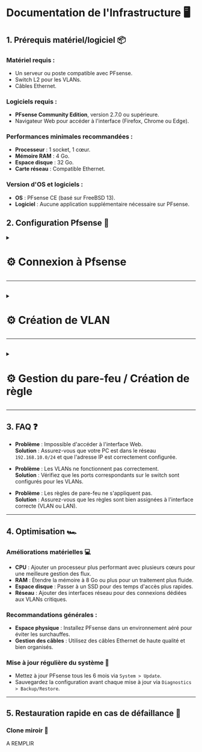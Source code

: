 # Documentation de l'Infrastructure 🖥️

## 1. Prérequis matériel/logiciel 📦

### Matériel requis :
- Un serveur ou poste compatible avec PFsense.
- Switch L2 pour les VLANs.
- Câbles Ethernet.

### Logiciels requis :
- **PFsense Community Edition**, version 2.7.0 ou supérieure.
- Navigateur Web pour accéder à l'interface (Firefox, Chrome ou Edge).

### Performances minimales recommandées :
- **Processeur** : 1 socket, 1 cœur.
- **Mémoire RAM** : 4 Go.
- **Espace disque** : 32 Go.
- **Carte réseau** : Compatible Ethernet.

### Version d'OS et logiciels :
- **OS** : PFsense CE (basé sur FreeBSD 13).
- **Logiciel** : Aucune application supplémentaire nécessaire sur PFsense.


## 2. Configuration Pfsense 🔧

<details>
<summary><h1>⚙️ Connexion à Pfsense</h1></summary>


- 📸 **Étape 1 :** Dans un navigateur web mettre l'ip de votre serveur ``Pfsense`` puis se connecter avec vos identifiants

![CONFIGPFSENSE1](https://github.com/user-attachments/assets/c6e12d02-1970-4e0d-9b5e-b505fd7f71b2)

</details>

---
<br>
<details>
<summary><h1>⚙️ Création de VLAN</h1></summary>


- 📸 **Étape 1 :** Cliquez sur ``Interfaces``

![PFSENSE1](https://github.com/user-attachments/assets/757b8746-e1e9-477e-a45d-4f7b523c60fa)

- 📸 **Étape 2 :** Puis sur ``Assignments``

![PFSENSE 8](https://github.com/user-attachments/assets/39f1cc48-24eb-447e-9057-714610a8d9c1)

- 📸 **Étape 3 :** Puis sur ``VLANs``

![PFSENSE 9](https://github.com/user-attachments/assets/615131f4-16b7-4770-8cb5-f9f3f12f3438)

- 📸 **Étape 4 :** Cliquez sur ``Add``

![PFSENSE4](https://github.com/user-attachments/assets/daa0646e-6ce2-4ddd-937e-cd45d3540f2d)

- 📸 **Étape 5 :** Choisir l'interface ``emb2``

![PFSENSE5](https://github.com/user-attachments/assets/81095162-e2df-4e3c-99a2-369d9725ca67)

- 📸 **Étape 6 :** Renseignez le ``VLAN Tag`` et mettre une description (optionnelle) puis cliquer sur ``Save``

![PFSENSE6](https://github.com/user-attachments/assets/6aa0195a-feeb-4894-9196-aeccf0993e4b)

- 📸 **Étape 7 :** Allez dans ``Interface Assignments``

![PFSENSE 1](https://github.com/user-attachments/assets/1146bf4d-81ed-460d-9ee6-b20f922e015b)

- 📸 **Étape 8 :** Choisissez le ``network ports`` que vous venez de créer puis de cliquer sur ``Add``

![PFSENSE 2](https://github.com/user-attachments/assets/37faec32-3e25-4bd6-9111-9ab98e2b0d07)

- 📸 **Étape 9 :** Cliquez sur ``OPT12`` pour configurer

![PFSENSE 3](https://github.com/user-attachments/assets/02fdd156-933a-4381-bbbc-0412edc1ab17)

- 📸 **Étape 10 :** Cochez la case ``Enable interface`` puis remplir la "Description" avec le nom de votre VLAN, sélectionner également l'IPv4

![PFSENSE 4](https://github.com/user-attachments/assets/70a2f3ef-b61c-4012-8702-05682dfd91e9)

- 📸 **Étape 11 :** Remplir l'adresse ``IPv4`` correspondante puis préciser le ``CIDR`` et cliquer sur ``Save``

![PFSENSE11](https://github.com/user-attachments/assets/d7d5acd1-197d-45ac-a225-22c1943147e9)

- 📸 **Étape 12 :** Appliquer les changements en cliquant sur ``Apply Changes``

![PFSENSE 6](https://github.com/user-attachments/assets/06f0d232-aa7f-43bb-ba6b-e984d0efc27b)

- 📸 **Étape 13 :** Bravo tout est bon ! 👏

![PFSENSE 7](https://github.com/user-attachments/assets/9249d161-d793-4cfb-b4c4-c3bc4ca96bc3)


</details>

---

<br>
<details>
<summary><h1>⚙️ Gestion du pare-feu / Création de règle</h1></summary><br>
 

 ⭐ ``Règle pour autoriser la communication entre VLAN`` ⭐
 <br><br>
- 📸 **Étape 1 :** Cliquez sur ``Firewall`` puis sur ``Rules`` pour créer une règle

![CONFIGPFSENSE2](https://github.com/user-attachments/assets/755a15d5-b152-49c3-9d3f-0a9fb26e671c)

- 📸 **Étape 2 :** Choisissez la VLAN à configurer puis cliquer sur ``Add``

![CONFIGPFSENSE3](https://github.com/user-attachments/assets/6f1fa555-d21c-44af-948c-75695531eacb)

- 📸 **Étape 3 :** Suivre les étapes de remplissage

![CONFIGPFSENSE4](https://github.com/user-attachments/assets/8bc05f6a-8e23-48fc-86b4-d06fee7dbd1a)

- 📸 **Étape 4 :** Suivre les étapes de remplissage puis cliquer sur ``Save``

![CONFIGPFSENSE5](https://github.com/user-attachments/assets/610905b1-b0fa-4493-934b-8106aab7b083)

- 📸 **Étape 5 :** Appliquer les changements en cliquant sur ``Apply Changes``

![CONFIGPFSENSE6](https://github.com/user-attachments/assets/2d5af13e-6233-4b6e-836e-115c86e16adc)


- 📸 **Étape 6 :** La règle pour permettre la communication entre VLAN est bien ajouté 👍

![CONFIGPFSENSE7](https://github.com/user-attachments/assets/b8277b70-d14e-476b-bb97-4f4f2de69806)

---



⭐ ``Règle pour autoriser la communication sur internet`` ⭐<br>
<br><br>
- 📸 **Étape 7 :** Créer une autre règle en suivant la configuration affiché

![CONFIGPFSENSE8](https://github.com/user-attachments/assets/dc9dcfce-c136-444f-8a71-5a629433dd9f)

- 📸 **Étape 8 :** Suivre les étapes de remplissage puis cliquer sur ``Save``

![CONFIGPFSENSE9](https://github.com/user-attachments/assets/a9e21b2a-a013-49f9-9000-7228eb3b62fc)

- 📸 **Étape 9 :** Appliquer les changements en cliquant sur ``Apply Changes``

![CONFIGPFSENSE10](https://github.com/user-attachments/assets/453aff85-2132-4dd4-b65d-9fd429acb1bd)

- 📸 **Étape 10 :** La règle pour permettre un accès à internet est bien ajouté 👍

![CONFIGPFSENSE11](https://github.com/user-attachments/assets/e2b965f9-e76b-4d27-82d7-8d70bb368138)



</details>

---


## 3. FAQ ❓

- **Problème** : Impossible d'accéder à l'interface Web.  
  **Solution** : Assurez-vous que votre PC est dans le réseau `192.168.10.0/24` et que l'adresse IP est correctement configurée.

- **Problème** : Les VLANs ne fonctionnent pas correctement.  
  **Solution** : Vérifiez que les ports correspondants sur le switch sont configurés pour les VLANs.

- **Problème** : Les règles de pare-feu ne s'appliquent pas.  
  **Solution** : Assurez-vous que les règles sont bien assignées à l'interface correcte (VLAN ou LAN).

---

## 4. Optimisation 🏎️

### Améliorations matérielles 💻
- **CPU** : Ajouter un processeur plus performant avec plusieurs cœurs pour une meilleure gestion des flux.
- **RAM** : Étendre la mémoire à 8 Go ou plus pour un traitement plus fluide.
- **Espace disque** : Passer à un SSD pour des temps d'accès plus rapides.
- **Réseau** : Ajouter des interfaces réseau pour des connexions dédiées aux VLANs critiques.

### Recommandations générales :
- **Espace physique** : Installez PFsense dans un environnement aéré pour éviter les surchauffes.
- **Gestion des câbles** : Utilisez des câbles Ethernet de haute qualité et bien organisés.

### Mise à jour régulière du système 🔄
- Mettez à jour PFsense tous les 6 mois via `System > Update`.
- Sauvegardez la configuration avant chaque mise à jour via `Diagnostics > Backup/Restore`.

---

## 5. Restauration rapide en cas de défaillance 🔄

### Clone miroir 💾

A REMPLIR
